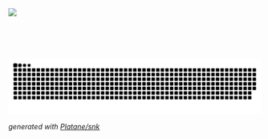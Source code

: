  <a href="https://counter.jiangcheng.site/">
      <img src="https://counter.jiangcheng.site/counter/asukacc_github?type=asoul" height="100" style="display: block; margin: 0 auto;">
    </a>

<picture>
   <source media="(prefers-color-scheme: dark)" srcset="https://github.com/AsukaCC/AsukaCC/blob/output/github-contribution-grid-snake-dark.svg" />
   <source media="(prefers-color-scheme: light)" srcset="https://github.com/AsukaCC/AsukaCC/blob/output/github-contribution-grid-snake.svg" />
   <img alt="github contribution grid snake animation" src="https://github.com/AsukaCC/AsukaCC/blob/output/github-contribution-grid-snake.svg">
</picture>


_generated with [Platane/snk](https://github.com/Platane/snk)_
